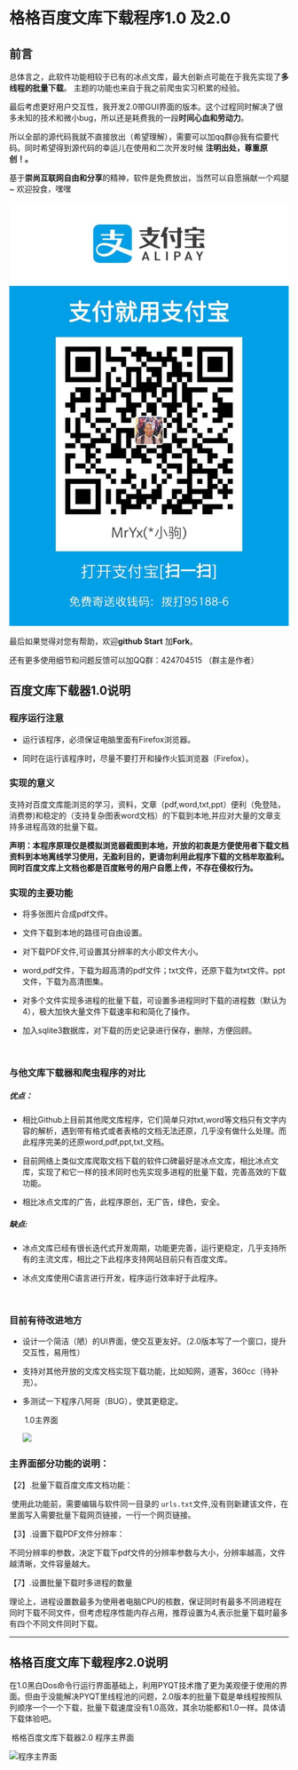 # 格格百度文库下载程序1.0 及2.0                                                                                                            						                                                                 														

## 前言

总体言之，此软件功能相较于已有的冰点文库，最大创新点可能在于我先实现了**多线程的批量下载**。 主题的功能也来自于我之前爬虫实习积累的经验。

最后考虑更好用户交互性，我开发2.0带GUI界面的版本。这个过程同时解决了很多未知的技术和微小bug，所以还是耗费我的一段**时间心血和劳动力**。

所以全部的源代码我就不直接放出（希望理解），需要可以加qq群@我有偿要代码。同时希望得到源代码的幸运儿在使用和二次开发时候 **注明出处，尊重原创！。**

基于**崇尚互联网自由和分享**的精神，软件是免费放出，当然可以自愿捐献一个鸡腿~ 欢迎投食，嘿嘿



![](zhifubao.jpg)

最后如果觉得对您有帮助，欢迎**github Start** 加**Fork**。

还有更多使用细节和问题反馈可以加QQ群：424704515 （群主是作者）

## 百度文库下载器1.0说明 

### 程序运行注意

- 运行该程序，必须保证电脑里面有Firefox浏览器。

- 同时在运行该程序时，尽量不要打开和操作火狐浏览器（Firefox）。



### 实现的意义

支持对百度文库能浏览的学习，资料，文章（pdf,word,txt,ppt）便利（免登陆，消费劵)和稳定的（支持复杂图表word文档）的下载到本地,并应对大量的文章支持多进程高效的批量下载。

**声明：本程序原理仅是模拟浏览器截图到本地，开放的初衷是方便使用者下载文档资料到本地离线学习使用，无盈利目的，更请勿利用此程序下载的文档牟取盈利。同时百度文库上文档也都是百度账号的用户自愿上传，不存在侵权行为。**



### 实现的主要功能
- 将多张图片合成pdf文件。

- 文件下载到本地的路径可自由设置。

- 对下载PDF文件,可设置其分辨率的大小即文件大小。

- word,pdf文件，下载为超高清的pdf文件；txt文件，还原下载为txt文件。ppt文件，下载为高清图集。

- 对多个文件实现多进程的批量下载，可设置多进程同时下载的进程数（默认为4），极大加快大量文件下载速率和和简化了操作。

- 加入sqlite3数据库，对下载的历史记录进行保存，删除，方便回顾。

  ​

### 与他文库下载器和爬虫程序的对比

##### 优点：
- 相比Github上目前其他爬文库程序，它们简单只对txt,word等文档只有文字内容的解析，遇到带有格式或者表格的文档无法还原，几乎没有做什么处理。而此程序完美的还原word,pdf,ppt,txt,文档。

- 目前网络上类似文库爬取文档下载的软件口碑最好是冰点文库，相比冰点文库，实现了和它一样的技术同时也先实现多进程的批量下载，完善高效的下载功能。
- 相比冰点文库的广告，此程序原创，无广告，绿色，安全。

##### 缺点:
- 冰点文库已经有很长迭代式开发周期，功能更完善，运行更稳定，几乎支持所有的主流文库，相比之下此程序支持网站目前只有百度文库。

- 冰点文库使用C语言进行开发，程序运行效率好于此程序。

  ​

### 目前有待改进地方
- 设计一个简洁（陋）的UI界面，使交互更友好。（2.0版本写了一个窗口，提升交互性，易用性）

- 支持对其他开放的文库文档实现下载功能，比如知网，道客，360cc（待补充）。

- 多测试一下程序八阿哥（BUG），使其更稳定。

   

  ​                                                                    1.0主界面 

  ![](https://github.com/MrYxJ/GeGeWenkuDownload/raw/master/%E6%A0%BC%E6%A0%BC%E7%99%BE%E5%BA%A6%E6%96%87%E5%BA%93%E4%B8%8B%E8%BD%BD%E5%99%A81.0/%E6%BA%90%E4%BB%A3%E7%A0%81%E7%AD%89/picture/Main.png)

### 主界面部分功能的说明：

【2】.批量下载百度文库文档功能：

​       使用此功能前，需要编辑与软件同一目录的 ```urls.txt```文件,没有则新建该文件，在里面写入需要批量下载网页链接，一行一个网页链接。

【3】.设置下载PDF文件分辨率：

​       不同分辨率的参数，决定下载下pdf文件的分辨率参数与大小，分辨率越高，文件越清晰，文件容量越大。

【7】.设置批量下载时多进程的数量

​        理论上，进程设置数最多为使用者电脑CPU的核数，保证同时有最多不同进程在同时下载不同文件，但考虑程序性能内存占用，推荐设置为4,表示批量下载时最多有四个不同文件同时下载。

---



## 格格百度文库下载程序2.0说明

在1.0黑白Dos命令行运行界面基础上，利用PYQT技术撸了更为美观便于使用的界面。但由于没能解决PYQT里线程池的问题，2.0版本的批量下载是单线程按照队列顺序一个一个下载，批量下载速度没有1.0高效，其余功能都和1.0一样。具体请下载体验吧。

​                                                                       格格百度文库下载器2.0   程序主界面

![程序主界面](https://raw.githubusercontent.com/MrYxJ/GeGeWenkuDownload/master/%E6%A0%BC%E6%A0%BC%E7%99%BE%E5%BA%A6%E6%96%87%E5%BA%93%E4%B8%8B%E8%BD%BD%E5%99%A82.0/%E6%BA%90%E4%BB%A3%E7%A0%81%E7%AD%89/picture/main.png)



 ​                                                                 

​            



​                    








